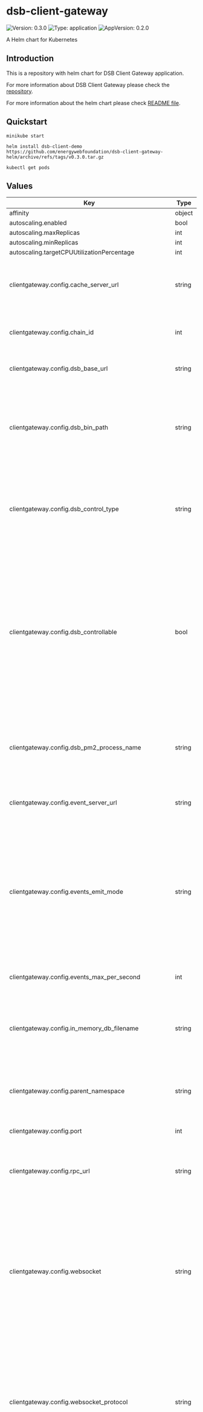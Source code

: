 # dsb-client-gateway

![Version: 0.3.0](https://img.shields.io/badge/Version-0.2.0-informational?style=flat-square) ![Type: application](https://img.shields.io/badge/Type-application-informational?style=flat-square) ![AppVersion: 0.2.0](https://img.shields.io/badge/AppVersion-0.0.1-informational?style=flat-square)

A Helm chart for Kubernetes

## Introduction
This is a repository with helm chart for DSB Client Gateway application.

For more information about DSB Client Gateway please check the [repository](https://github.com/energywebfoundation/dsb-client-gateway).

For more information about the helm chart please check [README file](dsb-client-gateway/README.md).

## Quickstart

```
minikube start

helm install dsb-client-demo https://github.com/energywebfoundation/dsb-client-gateway-helm/archive/refs/tags/v0.3.0.tar.gz

kubectl get pods
```

## Values

| Key | Type | Default | Description |
|-----|------|---------|-------------|
| affinity | object | `{}` |  |
| autoscaling.enabled | bool | `false` |  |
| autoscaling.maxReplicas | int | `100` |  |
| autoscaling.minReplicas | int | `1` |  |
| autoscaling.targetCPUUtilizationPercentage | int | `80` |  |
| clientgateway.config.cache_server_url | string | `"https://identitycache-dev.energyweb.org/"` | Sets the Energy Web IAM cache server URL, used to cache identities (as it can be expensive to rely only on querying smart contract data). |
| clientgateway.config.chain_id | int | `73799` | Sets the chain ID of the blockchain network. Options: 73799 (Volta), 246 (EWC) |
| clientgateway.config.dsb_base_url | string | `"http://dsb-dev.energyweb.org"` | The URL of the DSB Message Broker you want to connect to. Trailing / allowed. |
| clientgateway.config.dsb_bin_path | string | `"../dsb-message-broker/bin/dsb-message-broker"` | Sets the path of the message broker to control if DSB_CONTROL_TYPE is set to pm2. Can be relative (from the current working directory) or absolute. The message broker must be built first for this to work. |
| clientgateway.config.dsb_control_type | string | `""` | Used in conjunction with DSB_CONTROLLABLE, the DSB_CONTROL_TYPE defines how the DSB Client Gateway controls the DSB Message Broker. Options: pm2 |
| clientgateway.config.dsb_controllable | bool | `false` | This allows the DSB Message Broker to be controlled by the DSB Client Gateway. In this situation, the identities of both components are shared. This means that a single private key is used for each component and, in addition to the user DSB role, the gateway will enrol itself as a messagebroker. If a DSB_CONTROL_TYPE is also provided, the gateway may spawn a process with the chosen method, in order to configure it (i.e. setting the same private key). |
| clientgateway.config.dsb_pm2_process_name | string | `"dsb-message-broker"` | If DSB_CONTROL_TYPE is set to pm2, set the name of the DSB Message Broker process which will be controlled by the gateway. |
| clientgateway.config.event_server_url | string | `"https://identityevents-dev.energyweb.org/"` | Sets the Energy Web IAM events server URL, used to receive notification of approved DSB role claims. |
| clientgateway.config.events_emit_mode | string | `"BULK"` | Defines the format for messages pushed over a real-time communication channel. If bulk mode is chosen, messages will be sent as an array. At every 1 second interval, the gateway will emit an array of the latest messages received. If single mode is chosen, messages will be sent individually. Options: BULK, SINGLE |
| clientgateway.config.events_max_per_second | int | `100` | Defines how many events should be pushed per second, regardless of mode chosen (see above). |
| clientgateway.config.in_memory_db_filename | string | `"in-memory.json"` | Sets the filename of the JSON file the DSB Client Gateway will write to. The file will be written to the current working directory (subject to change). |
| clientgateway.config.parent_namespace | string | `"dsb.apps.energyweb.iam.ewc"` | Sets the Energy Web IAM application namespace. DSB related roles, such as user and messagebroker should fall under this namespace. |
| clientgateway.config.port | int | `3000` | Define the port the gateway will run on. |
| clientgateway.config.rpc_url | string | `"https://volta-rpc.energyweb.org/"` | Sets the blockchain RPC node to connect to retreive state from and submit transactions to. Should match the network given in CHAIN_ID. |
| clientgateway.config.websocket | string | `"SERVER"` | Select WebSocket mode depending on architecture (i.e. preference for inbound or outbound connections). By default, the gateway will run a WebSocket server on /events. However, it can also operate as a client with additional configuration (see below). Alternatively, this functionality can be turned off. Options: SERVER, CLIENT, NONE |
| clientgateway.config.websocket_protocol | string | `""` | Sets the protocol the WebSocket client should request access to. Acceptable protocols are defined by the WebSocket server, however, this can also be left undefined. Note that if WEBSOCKET is set to SERVER this variable is ignored. The server will only accept connection requests on the dsb-messages protocol. |
| clientgateway.config.websocket_reconnect | bool | `true` | Define whether the WebSocket client should reconnect on connection error/close. |
| clientgateway.config.websocket_reconnect_max_retries | int | `10` | Define how many times the WebSocket client should attempt reconnection with the server upon receving connection error/close. |
| clientgateway.config.websocket_reconnect_timeout | int | `10000` | Define the interval between receiving a connection error/close and attempting to reconnect, in milliseconds. |
| clientgateway.config.websocket_url | string | `"ws://localhost:5001/"` | Sets the URL of the WebSocket server the client should try to connect to. Required if WEBSOCKET is set to CLIENT. |
| fullnameOverride | string | `"dsb-client-gateway"` |  |
| image.pullPolicy | string | `"IfNotPresent"` |  |
| image.repository | string | `"aemocontainerregistry.azurecr.io/dsb/client-gateway"` |  |
| image.tag | string | `"canary"` |  |
| imagePullSecrets | list | `[]` |  |
| ingress.annotations."alb.ingress.kubernetes.io/scheme" | string | `"internet-facing"` |  |
| ingress.annotations."kubernetes.io/ingress.class" | string | `"alb"` |  |
| ingress.enabled | bool | `false` |  |
| ingress.hosts[0].host | string | `"dsb-gateway-dev.energyweb.org"` |  |
| ingress.hosts[0].paths[0].backend.serviceName | string | `"client-gateway"` |  |
| ingress.hosts[0].paths[0].backend.servicePort | int | `80` |  |
| ingress.hosts[0].paths[0].path | string | `"/*"` |  |
| ingress.tls | list | `[]` |  |
| nameOverride | string | `"dsb-client-gateway"` |  |
| nodeSelector | object | `{}` |  |
| podAnnotations | object | `{}` |  |
| podSecurityContext | object | `{}` |  |
| replicaCount | int | `1` |  |
| resources | object | `{}` |  |
| securityContext | object | `{}` |  |
| service.port | int | `80` |  |
| service.type | string | `"LoadBalancer"` |  |
| serviceAccount.annotations | object | `{}` |  |
| serviceAccount.create | bool | `true` |  |
| serviceAccount.name | string | `""` |  |
| tolerations | list | `[]` |  |

----------------------------------------------
Autogenerated from chart metadata using [helm-docs v1.5.0](https://github.com/norwoodj/helm-docs/releases/v1.5.0)

